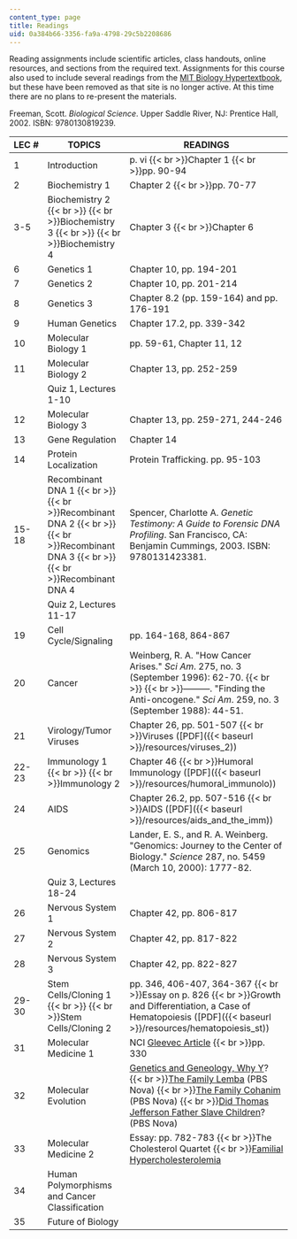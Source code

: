 ```yaml
---
content_type: page
title: Readings
uid: 0a384b66-3356-fa9a-4798-29c5b2208686
---
```


Reading assignments include scientific articles, class handouts, online resources, and sections from the required text. Assignments for this course also used to include several readings from the [MIT Biology Hypertextbook](http://web.mit.edu/esgbio/www), but these have been removed as that site is no longer active. At this time there are no plans to re-present the materials.

Freeman, Scott. _Biological Science_. Upper Saddle River, NJ: Prentice Hall, 2002. ISBN: 9780130819239.

| LEC # | TOPICS | READINGS |
| --- | --- | --- |
| 1 | Introduction | p. vi  {{< br >}}Chapter 1  {{< br >}}pp. 90-94 |
| 2 | Biochemistry 1 | Chapter 2  {{< br >}}pp. 70-77 |
| 3-5 | Biochemistry 2  {{< br >}}  {{< br >}}Biochemistry 3  {{< br >}}  {{< br >}}Biochemistry 4 | Chapter 3  {{< br >}}Chapter 6 |
| 6 | Genetics 1 | Chapter 10, pp. 194-201 |
| 7 | Genetics 2 | Chapter 10, pp. 201-214 |
| 8 | Genetics 3 | Chapter 8.2 (pp. 159-164) and pp. 176-191 |
| 9 | Human Genetics | Chapter 17.2, pp. 339-342 |
| 10 | Molecular Biology 1 | pp. 59-61, Chapter 11, 12 |
| 11 | Molecular Biology 2 | Chapter 13, pp. 252-259 |
| &nbsp; | Quiz 1, Lectures 1-10 | &nbsp; |
| 12 | Molecular Biology 3 | Chapter 13, pp. 259-271, 244-246 |
| 13 | Gene Regulation | Chapter 14 |
| 14 | Protein Localization | Protein Trafficking. pp. 95-103 |
| 15-18 | Recombinant DNA 1  {{< br >}}  {{< br >}}Recombinant DNA 2  {{< br >}}  {{< br >}}Recombinant DNA 3  {{< br >}}  {{< br >}}Recombinant DNA 4 | Spencer, Charlotte A. _Genetic Testimony: A Guide to Forensic DNA Profiling_. San Francisco, CA: Benjamin Cummings, 2003. ISBN: 9780131423381. |
| &nbsp; | Quiz 2, Lectures 11-17 | &nbsp; |
| 19 | Cell Cycle/Signaling | pp. 164-168, 864-867 |
| 20 | Cancer | Weinberg, R. A. "How Cancer Arises." _Sci Am_. 275, no. 3 (September 1996): 62-70.  {{< br >}}  {{< br >}}———. "Finding the Anti-oncogene." _Sci Am_. 259, no. 3 (September 1988): 44-51. |
| 21 | Virology/Tumor Viruses | Chapter 26, pp. 501-507  {{< br >}}Viruses ([PDF]({{< baseurl >}}/resources/viruses_2)) |
| 22-23 | Immunology 1  {{< br >}}  {{< br >}}Immunology 2 | Chapter 46  {{< br >}}Humoral Immunology ([PDF]({{< baseurl >}}/resources/humoral_immunolo)) |
| 24 | AIDS | Chapter 26.2, pp. 507-516  {{< br >}}AIDS ([PDF]({{< baseurl >}}/resources/aids_and_the_imm)) |
| 25 | Genomics | Lander, E. S., and R. A. Weinberg. "Genomics: Journey to the Center of Biology." _Science_ 287, no. 5459 (March 10, 2000): 1777-82. |
| &nbsp; | Quiz 3, Lectures 18-24 | &nbsp; |
| 26 | Nervous System 1 | Chapter 42, pp. 806-817 |
| 27 | Nervous System 2 | Chapter 42, pp. 817-822 |
| 28 | Nervous System 3 | Chapter 42, pp. 822-827 |
| 29-30 | Stem Cells/Cloning 1  {{< br >}}  {{< br >}}Stem Cells/Cloning 2 | pp. 346, 406-407, 364-367  {{< br >}}Essay on p. 826  {{< br >}}Growth and Differentiation, a Case of Hematopoiesis ([PDF]({{< baseurl >}}/resources/hematopoiesis_st)) |
| 31 | Molecular Medicine 1 | NCI [Gleevec Article](http://www.cancer.gov/research/progress/discovery/gleevec)  {{< br >}}pp. 330 |
| 32 | Molecular Evolution | [Genetics and Geneology, Why Y](http://www.ramsdale.org/dna13.htm)?  {{< br >}}[The Family Lemba](http://www.pbs.org/wgbh/nova/israel/familylemba.html) (PBS Nova)  {{< br >}}[The Family Cohanim](http://www.pbs.org/wgbh/nova/israel/familycohanim.html) (PBS Nova)  {{< br >}}[Did Thomas Jefferson Father Slave Children](http://www.pbs.org/wgbh/nova/israel/familyjefferson.html)? (PBS Nova) |
| 33 | Molecular Medicine 2 | Essay: pp. 782-783  {{< br >}}The Cholesterol Quartet  {{< br >}}[Familial Hypercholesterolemia](http://www.emedicine.com/med/topic1072.htm) |
| 34 | Human Polymorphisms and Cancer Classification | &nbsp; |
| 35 | Future of Biology |